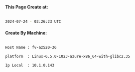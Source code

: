 
   
#### This Page Create at:

```bash

2024-07-24 - 02:26:23 UTC

```

#### Create By Machine:

```bash

Host Name : fv-az520-36

platform  : Linux-6.5.0-1023-azure-x86_64-with-glibc2.35

Ip Local  : 10.1.0.143

```


